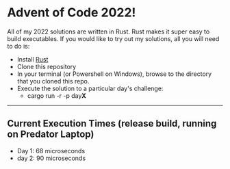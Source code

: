 # Advent of Code 2022!

All of my 2022 solutions are written in Rust. Rust makes it super easy to build executables. If you would like to try out my solutions, all you will need to do is:
 - Install [Rust](https://www.rust-lang.org/tools/install)
 - Clone this repository
 - In your terminal (or Powershell on Windows), browse to the directory that you cloned this repo.
 - Execute the solution to a particular day's challenge: 
   - cargo run -r -p day**X**

---

## Current Execution Times (release build, running on Predator Laptop)
- Day 1: 68 microseconds
- day 2: 90 microseconds
